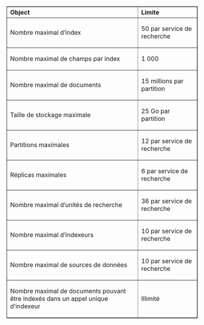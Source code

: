 <table cellspacing="0" border="1">
<tr>
  <th align="left" valign="middle">Object</th>
  <th align="left" valign="middle">Limite</th>
</tr>
<tr>
  <td><p>Nombre maximal d’index</p></td>
  <td><p>50 par service de recherche</p></td>
</tr>
<tr>
  <td><p>Nombre maximal de champs par index</p></td>
  <td><p>1&#160;000</p></td>
</tr>
<tr>
  <td><p>Nombre maximal de documents</p></td>
  <td><p>15&#160;millions par partition</p></td>
</tr>
<tr>
  <td><p>Taille de stockage maximale</p></td>
  <td><p>25&#160;Go par partition</p></td>
<tr>
  <td><p>Partitions maximales</p></td>
  <td><p>12 par service de recherche</p></td>
</tr>
<tr>
  <td><p>Réplicas maximales</p></td>
  <td><p>6 par service de recherche</p></td>
</tr>
<tr>
  <td><p>Nombre maximal d’unités de recherche</p></td>
  <td><p>36 par service de recherche</p></td>
</tr>
<tr>
  <td><p>Nombre maximal d’indexeurs</p></td>
  <td><p>10 par service de recherche</p></td>
</tr>
<tr>
  <td><p>Nombre maximal de sources de données</p></td>
  <td><p>10 par service de recherche</p></td>
</tr>
<tr>
  <td><p>Nombre maximal de documents pouvant être indexés dans un appel unique d’indexeur</p></td>
  <td><p>Illimité</p></td>
</tr>
</table>

<!---HONumber=July15_HO5-->